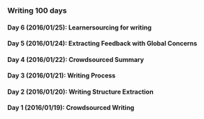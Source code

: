 ### Writing 100 days
#### Day 6 (2016/01/25): Learnersourcing for writing
#### Day 5 (2016/01/24): Extracting Feedback with Global Concerns
#### Day 4 (2016/01/22): Crowdsourced Summary
#### Day 3 (2016/01/21): Writing Process
#### Day 2 (2016/01/20): Writing Structure Extraction
#### Day 1 (2016/01/19): Crowdsourced Writing
